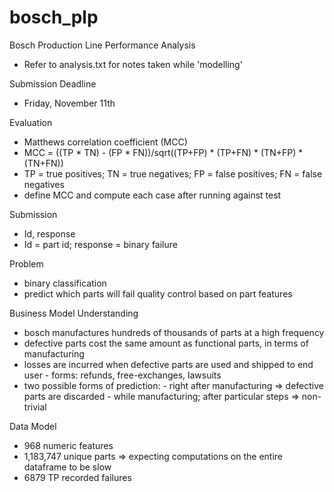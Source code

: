 # bosch_plp
Bosch Production Line Performance Analysis

- Refer to analysis.txt for notes taken while 'modelling'

Submission Deadline
- Friday, November 11th

Evaluation
- Matthews correlation coefficient (MCC)
- MCC = ((TP * TN) - (FP * FN))/sqrt((TP+FP) * (TP+FN) * (TN+FP) * (TN+FN))
- TP = true positives; TN = true negatives; FP = false positives; FN = false negatives
- define MCC and compute each case after running against test

Submission
- Id, response
- Id = part id; response = binary failure 

Problem
- binary classification
- predict which parts will fail quality control based on part features

Business Model Understanding
- bosch manufactures hundreds of thousands of parts at a high frequency
- defective parts cost the same amount as functional parts, in terms of manufacturing
- losses are incurred when defective parts are used and shipped to end user
        - forms: refunds, free-exchanges, lawsuits
- two possible forms of prediction:
        - right after manufacturing => defective parts are discarded
        - while manufacturing; after particular steps => non-trivial

Data Model
- 968 numeric features
- 1,183,747 unique parts => expecting computations on the entire dataframe to be slow
- 6879 TP recorded failures 
